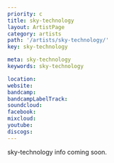 ```yaml
---
priority: c
title: sky-technology
layout: ArtistPage
category: artists
path: '/artists/sky-technology/'
key: sky-technology

meta: sky-technology
keywords: sky-technology

location: 
website: 
bandcamp: 
bandcampLabelTrack: 
soundcloud: 
facebook: 
mixcloud: 
youtube: 
discogs: 
---
```


sky-technology info coming soon.


